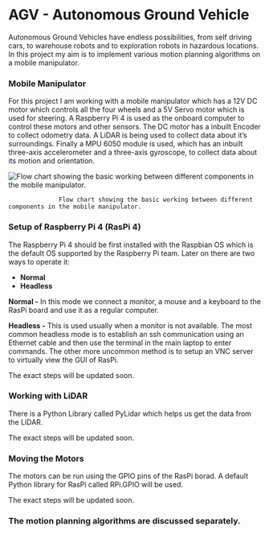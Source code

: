 # AGV - Autonomous Ground Vehicle

Autonomous Ground Vehicles have endless possibilities, from self driving cars, to warehouse robots and to exploration robots in hazardous locations. In this project my aim is to implement various motion planning algorithms on a mobile manipulator. 

### Mobile Manipulator

For this project I am working with a mobile manipulator which has a 12V DC motor which controls all the four wheels and a 5V Servo motor which is used for steering. A Raspberry Pi 4 is used as the onboard computer to control these motors and other sensors. The DC motor has a inbuilt Encoder to collect odometry data. A LiDAR is being used to collect data about it’s surroundings. Finally a MPU 6050 module is used, which has an inbuilt three-axis accelerometer and a three-axis gyroscope, to collect data about its motion and orientation. 

![                  Flow chart showing the basic working between different components in the mobile manipulator.](AGV%20-%20Autonomous%20Ground%20Vehicle%2061ecd243c5c04e36a3804a3189120c2e/Untitled.png)

                  Flow chart showing the basic working between different components in the mobile manipulator.

### Setup of Raspberry Pi 4 (RasPi 4)

The Raspberry Pi 4 should be first installed with the Raspbian OS which is the default OS supported by the Raspberry Pi team. Later on there are two ways to operate it:

- ************Normal************
- ****************Headless****************

******************Normal -****************** In this mode we connect a monitor, a mouse and a keyboard to the RasPi board and use it as a regular computer. 

**********************Headless -**********************  This is used usually when a monitor is not available. The most common headless mode is to establish an ssh communication using an Ethernet cable and then use the terminal in the main laptop to enter commands. The other more uncommon method is to setup an VNC server to virtually view the GUI of RasPi. 

The exact steps will be updated soon. 

### Working with LiDAR

There is a Python Library called PyLidar which helps us get the data from the LiDAR.

The exact steps will be updated soon.

### Moving the Motors

The motors can be run using the GPIO pins of the RasPi borad. A default Python library for RasPi called RPi.GPIO will be used. 

The exact steps will be updated soon. 

### The motion planning algorithms are discussed separately.